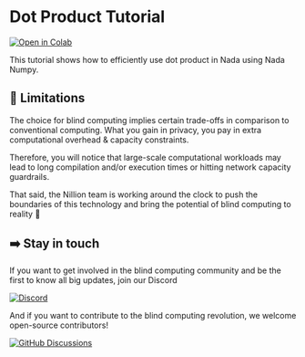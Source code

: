 # Dot Product Tutorial

[![Open in Colab](https://colab.research.google.com/assets/colab-badge.svg)](https://colab.research.google.com/github/NillionNetwork/nada-numpy/blob/main/examples/dot_product/dot_product.ipynb)

This tutorial shows how to efficiently use dot product in Nada using Nada Numpy.

## 🚨 Limitations
The choice for blind computing implies certain trade-offs in comparison to conventional computing. What you gain in privacy, you pay in extra computational overhead & capacity constraints.

Therefore, you will notice that large-scale computational workloads may lead to long compilation and/or execution times or hitting network capacity guardrails.

That said, the Nillion team is working around the clock to push the boundaries of this technology and bring the potential of blind computing to reality 🚀

## ➡️ Stay in touch
If you want to get involved in the blind computing community and be the first to know all big updates, join our Discord

[![Discord](https://img.shields.io/badge/Discord-nillionnetwork-%235865F2?logo=discord)](https://discord.gg/nillionnetwork)

And if you want to contribute to the blind computing revolution, we welcome open-source contributors!

[![GitHub Discussions](https://img.shields.io/badge/GitHub_Discussions-NillionNetwork-%23181717?logo=github)](https://github.com/orgs/NillionNetwork/discussions)
